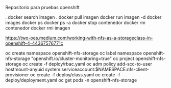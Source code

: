 Repositorio para pruebas openshift

. docker search imagen
. docker pull imagen
docker run imagen -d
docker images
docker ps
docker ps -a
docker stop contenedor
docker rm contenedor
docker rmi imagen


https://two-oes.medium.com/working-with-nfs-as-a-storageclass-in-openshift-4-44367576771c

oc create namespace openshift-nfs-storage
oc label namespace openshift-nfs-storage "openshift.io/cluster-monitoring=true"
oc project openshift-nfs-storage
oc create -f deploy/rbac.yaml
oc adm policy add-scc-to-user hostmount-anyuid system:serviceaccount:$NAMESPACE:nfs-client-provisioner
oc create -f deploy/class.yaml 
oc create -f deploy/deployment.yaml
oc get pods -n openshift-nfs-storage
